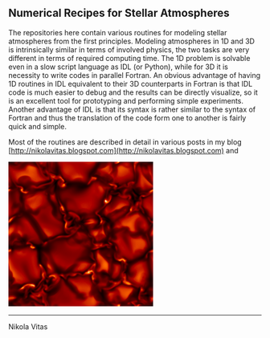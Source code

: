 
## Numerical Recipes for Stellar Atmospheres

The repositories here contain various routines for modeling stellar atmospheres from the first principles. Modeling atmospheres in 1D and 3D is intrinsically similar in terms of involved physics, the two tasks are very different in terms of required computing time. The 1D problem is solvable even in a slow script language as IDL (or Python), while for 3D it is necessity to write codes in parallel Fortran. An obvious advantage of having 1D routines in IDL equivalent to their 3D counterparts in Fortran is that IDL code is much easier to debug and the results can be directly visualize, so it is an excellent tool for prototyping and performing simple experiments. Another advantage of IDL is that its syntax is rather similar to the syntax of Fortran and thus the translation of the code form one to another is fairly quick and simple.

Most of the routines are described in detail in various posts in my blog
[http://nikolavitas.blogspot.com](http://nikolavitas.blogspot.com) and 

![My helpful screenshot](/img/238000red.png)

---

Nikola Vitas

